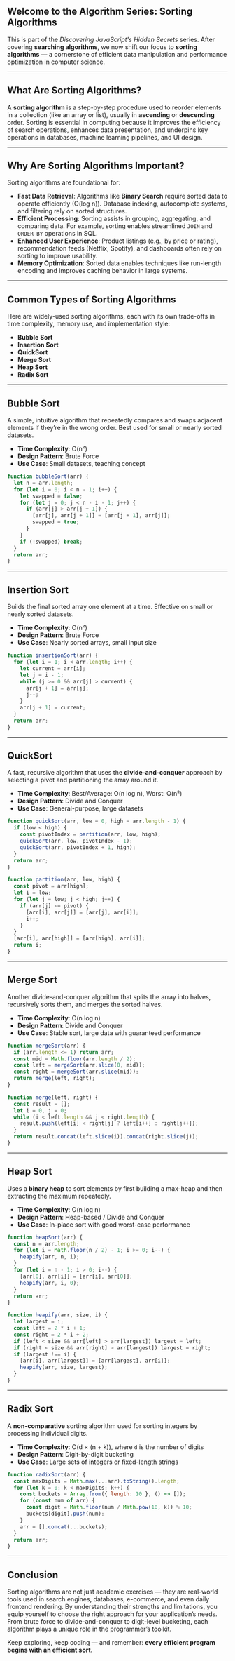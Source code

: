 
## Welcome to the Algorithm Series: Sorting Algorithms

This is part of the *Discovering JavaScript's Hidden Secrets* series. After covering **searching algorithms**, we now shift our focus to **sorting algorithms** — a cornerstone of efficient data manipulation and performance optimization in computer science.

---

## What Are Sorting Algorithms?

A **sorting algorithm** is a step-by-step procedure used to reorder elements in a collection (like an array or list), usually in **ascending** or **descending** order. Sorting is essential in computing because it improves the efficiency of search operations, enhances data presentation, and underpins key operations in databases, machine learning pipelines, and UI design.

---

## Why Are Sorting Algorithms Important?

Sorting algorithms are foundational for:

* **Fast Data Retrieval**: Algorithms like **Binary Search** require sorted data to operate efficiently (O(log n)). Database indexing, autocomplete systems, and filtering rely on sorted structures.
* **Efficient Processing**: Sorting assists in grouping, aggregating, and comparing data. For example, sorting enables streamlined `JOIN` and `ORDER BY` operations in SQL.
* **Enhanced User Experience**: Product listings (e.g., by price or rating), recommendation feeds (Netflix, Spotify), and dashboards often rely on sorting to improve usability.
* **Memory Optimization**: Sorted data enables techniques like run-length encoding and improves caching behavior in large systems.

---

## Common Types of Sorting Algorithms

Here are widely-used sorting algorithms, each with its own trade-offs in time complexity, memory use, and implementation style:

* **Bubble Sort**
* **Insertion Sort**
* **QuickSort**
* **Merge Sort**
* **Heap Sort**
* **Radix Sort**

---

## Bubble Sort

A simple, intuitive algorithm that repeatedly compares and swaps adjacent elements if they’re in the wrong order. Best used for small or nearly sorted datasets.

* **Time Complexity**: O(n²)
* **Design Pattern**: Brute Force
* **Use Case**: Small datasets, teaching concept

```js
function bubbleSort(arr) {
  let n = arr.length;
  for (let i = 0; i < n - 1; i++) {
    let swapped = false;
    for (let j = 0; j < n - i - 1; j++) {
      if (arr[j] > arr[j + 1]) {
        [arr[j], arr[j + 1]] = [arr[j + 1], arr[j]];
        swapped = true;
      }
    }
    if (!swapped) break;
  }
  return arr;
}
```

---

## Insertion Sort

Builds the final sorted array one element at a time. Effective on small or nearly sorted datasets.

* **Time Complexity**: O(n²)
* **Design Pattern**: Brute Force
* **Use Case**: Nearly sorted arrays, small input size

```js
function insertionSort(arr) {
  for (let i = 1; i < arr.length; i++) {
    let current = arr[i];
    let j = i - 1;
    while (j >= 0 && arr[j] > current) {
      arr[j + 1] = arr[j];
      j--;
    }
    arr[j + 1] = current;
  }
  return arr;
}
```

---

## QuickSort

A fast, recursive algorithm that uses the **divide-and-conquer** approach by selecting a pivot and partitioning the array around it.

* **Time Complexity**: Best/Average: O(n log n), Worst: O(n²)
* **Design Pattern**: Divide and Conquer
* **Use Case**: General-purpose, large datasets

```js
function quickSort(arr, low = 0, high = arr.length - 1) {
  if (low < high) {
    const pivotIndex = partition(arr, low, high);
    quickSort(arr, low, pivotIndex - 1);
    quickSort(arr, pivotIndex + 1, high);
  }
  return arr;
}

function partition(arr, low, high) {
  const pivot = arr[high];
  let i = low;
  for (let j = low; j < high; j++) {
    if (arr[j] <= pivot) {
      [arr[i], arr[j]] = [arr[j], arr[i]];
      i++;
    }
  }
  [arr[i], arr[high]] = [arr[high], arr[i]];
  return i;
}
```

---

## Merge Sort

Another divide-and-conquer algorithm that splits the array into halves, recursively sorts them, and merges the sorted halves.

* **Time Complexity**: O(n log n)
* **Design Pattern**: Divide and Conquer
* **Use Case**: Stable sort, large data with guaranteed performance

```js
function mergeSort(arr) {
  if (arr.length <= 1) return arr;
  const mid = Math.floor(arr.length / 2);
  const left = mergeSort(arr.slice(0, mid));
  const right = mergeSort(arr.slice(mid));
  return merge(left, right);
}

function merge(left, right) {
  const result = [];
  let i = 0, j = 0;
  while (i < left.length && j < right.length) {
    result.push(left[i] < right[j] ? left[i++] : right[j++]);
  }
  return result.concat(left.slice(i)).concat(right.slice(j));
}
```

---

## Heap Sort

Uses a **binary heap** to sort elements by first building a max-heap and then extracting the maximum repeatedly.

* **Time Complexity**: O(n log n)
* **Design Pattern**: Heap-based / Divide and Conquer
* **Use Case**: In-place sort with good worst-case performance

```js
function heapSort(arr) {
  const n = arr.length;
  for (let i = Math.floor(n / 2) - 1; i >= 0; i--) {
    heapify(arr, n, i);
  }
  for (let i = n - 1; i > 0; i--) {
    [arr[0], arr[i]] = [arr[i], arr[0]];
    heapify(arr, i, 0);
  }
  return arr;
}

function heapify(arr, size, i) {
  let largest = i;
  const left = 2 * i + 1;
  const right = 2 * i + 2;
  if (left < size && arr[left] > arr[largest]) largest = left;
  if (right < size && arr[right] > arr[largest]) largest = right;
  if (largest !== i) {
    [arr[i], arr[largest]] = [arr[largest], arr[i]];
    heapify(arr, size, largest);
  }
}
```

---

## Radix Sort

A **non-comparative** sorting algorithm used for sorting integers by processing individual digits.

* **Time Complexity**: O(d × (n + k)), where `d` is the number of digits
* **Design Pattern**: Digit-by-digit bucketing
* **Use Case**: Large sets of integers or fixed-length strings

```js
function radixSort(arr) {
  const maxDigits = Math.max(...arr).toString().length;
  for (let k = 0; k < maxDigits; k++) {
    const buckets = Array.from({ length: 10 }, () => []);
    for (const num of arr) {
      const digit = Math.floor(num / Math.pow(10, k)) % 10;
      buckets[digit].push(num);
    }
    arr = [].concat(...buckets);
  }
  return arr;
}
```

---

##  Conclusion

Sorting algorithms are not just academic exercises — they are real-world tools used in search engines, databases, e-commerce, and even daily frontend rendering. By understanding their strengths and limitations, you equip yourself to choose the right approach for your application’s needs. From brute force to divide-and-conquer to digit-level bucketing, each algorithm plays a unique role in the programmer’s toolkit.

Keep exploring, keep coding — and remember: **every efficient program begins with an efficient sort.**
